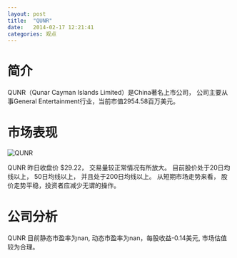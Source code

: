 ```yaml
---
layout: post
title:  "QUNR"
date:   2014-02-17 12:21:41
categories: 观点
---
```


# 简介
QUNR（Qunar Cayman Islands Limited）是China著名上市公司，
公司主要从事General Entertainment行业，当前市值2954.58百万美元。

# 市场表现

![QUNR](http://finviz.com/chart.ashx?t=QUNR&ty=c&ta=1&p=d&s=l)

QUNR 昨日收盘价 $29.22，
交易量较正常情况有所放大。
目前股价处于20日均线以上，
50日均线以上，
并且处于200日均线以上。
从短期市场走势来看，
股价走势平稳，投资者应减少无谓的操作。

# 公司分析
QUNR 目前静态市盈率为nan, 动态市盈率为nan，每股收益-0.14美元,
市场估值较为合理。
